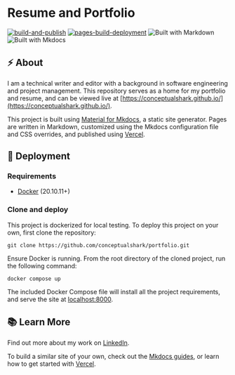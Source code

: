 # Resume and Portfolio
[![build-and-publish](https://github.com/conceptualshark/conceptualshark.github.io/actions/workflows/publish.yml/badge.svg)](https://github.com/conceptualshark/conceptualshark.github.io/actions/workflows/publish.yml) [![pages-build-deployment](https://github.com/conceptualshark/conceptualshark.github.io/actions/workflows/pages/pages-build-deployment/badge.svg)](https://github.com/conceptualshark/conceptualshark.github.io/actions/workflows/pages/pages-build-deployment) ![Built with Markdown](https://img.shields.io/badge/Markdown-blue) ![Built with Mkdocs](https://img.shields.io/badge/Mkdocs-red)

## :zap: About
I am a technical writer and editor with a background in software engineering and project management. This repository serves as a home for my portfolio and resume, and can be viewed live at [https://conceptualshark.github.io/](https://conceptualshark.github.io/). 

This project is built using [Material for Mkdocs](https://squidfunk.github.io/mkdocs-material/), a static site generator. Pages are written in Markdown, customized using the Mkdocs configuration file and CSS overrides, and published using [Vercel](https://vercel.com//).

## :rocket: Deployment

### Requirements
- [Docker](https://www.docker.com/) (20.10.11+)

### Clone and deploy
This project is dockerized for local testing. To deploy this project on your own, first clone the repository:
```
git clone https://github.com/conceptualshark/portfolio.git
```
Ensure Docker is running. From the root directory of the cloned project, run the following command:

```
docker compose up
```

The included Docker Compose file will install all the project requirements, and serve the site at [localhost:8000](localhost:8000). 

## :books: Learn More
Find out more about my work on [LinkedIn](https://www.linkedin.com/in/cole-isaac/).

To build a similar site of your own, check out the [Mkdocs guides](https://squidfunk.github.io/mkdocs-material/getting-started/), or learn how to get started with [Vercel](https://vercel.com/docs/getting-started-with-vercel).
